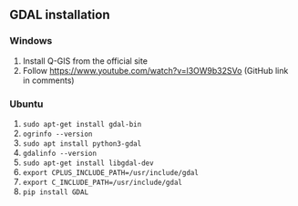 ## GDAL installation
### Windows
1. Install Q-GIS from the official site
2. Follow https://www.youtube.com/watch?v=l3OW9b32SVo (GitHub link in comments)

### Ubuntu
1. `sudo apt-get install gdal-bin`
2. `ogrinfo --version`
3. `sudo apt install python3-gdal`
4. `gdalinfo --version`
5. `sudo apt-get install libgdal-dev`
6. `export CPLUS_INCLUDE_PATH=/usr/include/gdal`
7. `export C_INCLUDE_PATH=/usr/include/gdal`
8. `pip install GDAL`

